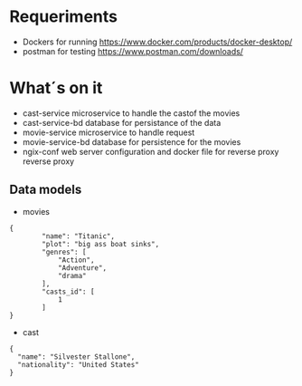 # Requeriments
* Dockers for running https://www.docker.com/products/docker-desktop/ 
* postman for testing https://www.postman.com/downloads/

# What´s on it
* cast-service microservice to handle the castof the movies
* cast-service-bd database for persistance of the data
* movie-service microservice to handle request 
* movie-service-bd database for persistence for the movies
* ngix-conf web server configuration and docker file for reverse proxy reverse proxy

## Data models
* movies
```
{
        "name": "Titanic",
        "plot": "big ass boat sinks",
        "genres": [
            "Action",
            "Adventure",
            "drama"
        ],
        "casts_id": [
            1
        ]
}
```
* cast
```
{
  "name": "Silvester Stallone",
  "nationality": "United States"
}
```